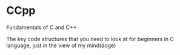 # CCpp
Fundamentals of C and C++

The key code structures that you need to look at for beginners in C language, just in the view of my mind(doge)
